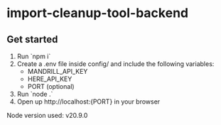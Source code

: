 # import-cleanup-tool-backend

## Get started

<ol>
<li>Run `npm i`</li>
<li>Create a .env file inside config/ and include the following variables:
    <ul>
        <li>MANDRILL_API_KEY</li>
        <li>HERE_API_KEY</li>
        <li>PORT (optional)</li>
    </ul>
</li>
<li>Run `node .`</li>
<li>Open up http://localhost:{PORT} in your browser</li>
</ol>





Node version used: v20.9.0